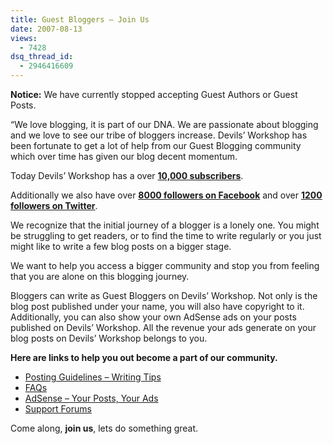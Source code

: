 ```yaml
---
title: Guest Bloggers – Join Us
date: 2007-08-13
views:
  - 7428
dsq_thread_id:
  - 2946416609
---
```

<p class="alert">
  <strong>Notice:</strong> We have currently stopped accepting Guest Authors or Guest Posts.
</p>

&#8220;We love blogging, it is part of our DNA. We are passionate about blogging and we love to see our tribe of bloggers increase. Devils&#8217; Workshop has been fortunate to get a lot of help from our Guest Blogging community which over time has given our blog decent momentum.

Today Devils&#8217; Workshop has a over [**10,000 subscribers**][1].

Additionally we also have over <a href="https://www.facebook.com/devilsworkshop.org" onclick="_gaq.push(['_trackEvent', 'outbound-article', 'https://www.facebook.com/devilsworkshop.org', '8000 followers on Facebook']);" ><strong>8000 followers on Facebook</strong></a> and over <a href="http://twitter.com/devils_workshop" onclick="_gaq.push(['_trackEvent', 'outbound-article', 'http://twitter.com/devils_workshop', '1200 followers on Twitter']);" ><strong>1200 followers on Twitter</strong></a>.

We recognize that the initial journey of a blogger is a lonely one. You might be struggling to get readers, or to find the time to write regularly or you just might like to write a few blog posts on a bigger stage.

We want to help you access a bigger community and stop you from feeling that you are alone on this blogging journey.

Bloggers can write as Guest Bloggers on Devils&#8217; Workshop. Not only is the blog post published under your name, you will also have copyright to it. Additionally, you can also show your own AdSense ads on your posts published on Devils&#8217; Workshop. All the revenue your ads generate on your blog posts on Devils&#8217; Workshop belongs to you.



**Here are links to help you out become a part of our community.**

  * [Posting Guidelines – Writing Tips][2]
  * [FAQs][3]
  * [AdSense – Your Posts, Your Ads][4]
  * [Support Forums][5]

Come along, **join us**, lets do something great.

 [1]: http://feeds.devilsworkshop.org/rb286
 [2]: http://devilsworkshop.org/guest-bloggers/guidelines/ "Posting Guidelines"
 [3]: http://devilsworkshop.org/guest-bloggers/faq/ "FAQs"
 [4]: http://devilsworkshop.org/guest-bloggers/adsense-setup/ "Revenue Sharing"
 [5]: http://devilsworkshop.org/support/
